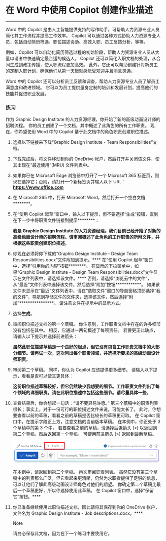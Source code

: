 # 在 Word 中使用 Copilot 创建作业描述
---
Word 中的 Copilot 是由人工智能提供支持的写作助手，可帮助人力资源专业人员简化其工作流程并提高工作效率。 Copilot 可以通过各种方式协助人力资源专业人员，包括自动简历筛选、职位描述协助、高效入职、员工反馈分析，等等。

例如，Copilot 可以自动化简历筛选过程的初始阶段，帮助人力资源专业人员从大量申请者中快速确定最合适的候选人。 Copilot 还可以简化入职文档的处理，从合同生成到政策传播，使入职流程更加高效。 此外，它还可以帮助创建针对新员工的定制入职计划，确保他们从第一天起就感觉受欢迎并且消息灵通。

Word 中的 Copilot 还可以分析员工反馈和调查，帮助人力资源专业人员了解员工满意度和改进领域。 它可以为员工提供量身定制的培训和发展计划，提高他们的技能并促进职业发展。

### 练习

作为 Graphic Design Institute 的人力资源经理，你开始了新的高级动画设计师的招聘流程。 你的员工创建了一个文档，其中概述了此角色的所有工作职责。 现在，你希望使用 Word 中的 Copilot 基于此文档中的角色职责创建职位描述。

1.  选择以下链接来下载“Graphic Design Institute - Team Responsibilities”[](https://edxinteractivepage.blob.core.windows.net/ms-4004/Graphic%20Design%20Institute%20-%20Design%20Team%20Responsibilities.docx)文档。
2.  下载完成后，将文件移动到你的 OneDrive 帐户，然后打开并关闭该文件，使其出现在“最近使用”(MRU) 文件列表中。
3.  如果你已在 Microsoft Edge 浏览器中打开了一个 Microsoft 365 标签页，则现在选择它；否则，请打开一个新标签页并输入以下 URL：**https://www.office.com**
4.  在 Microsoft 365 中，打开 Microsoft Word，然后打开一个空白文档********。
5.  在“使用 Copilot 起草”窗口中，输入以下提示，但不要选择“生成”按钮，直到在下一步中将职责文件链接到提示********：
    
    **我是 Graphic Design Institute 的人力资源经理。我们目前已经开始了对新的高级动画设计师的招聘流程。请审阅概述了此角色的工作职责的所附文件，并根据这些职责创建职位描述**。
6.  你现在必须将你下载的“Graphic Design Institute - Design Team Responsibilities.docx”文件附加到提示。**** 在“使用 Copilot 起草”窗口中，选择“引用你的内容”按钮********。 在显示的下拉菜单中，如果“Graphic Design Institute - Design Team Responsibilities.docx”文件显示在文件列表中，请选择该文件。**** 否则，请选择“浏览云中的文件”，从“最近”文件列表中选择该文件，然后选择“附加”按钮************。 如果该文件未显示在“最近”文件列表中，请在“选取文件”窗口的导航窗格顶部选择“我的文件”，导航到存储文件的文件夹，选择该文件，然后选择“附加”****************。 请注意文件在提示中的显示方式。
7.  选择**生成**。
8.  审阅职位描述文档的第一个草稿。 你注意到，工作职责文档中存在的许多细节没有包括在其中。 相反，它通过一两句概述了每项责任。 若要更正此缺点，请输入以下提示并选择前进箭头：
    
    **虽然此职位描述草稿是一个良好的起点，但它没有包含工作职责文档中的大部分细节。请再试一次，这次列出每个职责领域，并选择所要求的高级动画设计师职责**。
9.  审阅第二个草稿。 同样，你认为 Copilot 应该提供更多细节。 请输入以下提示，看看是否可以使其更具体：
    
    **这份职位描述草稿较好，但它仍然缺少我想要的细节。工作职责文件列出了每个领域的详细职责。请在此职位描述中包括这些细节。请尽量具体一些**。
10. 查看结果后，你会想起一句话：“请不要轻易许愿。” 第三个草稿中的职责列表很长；事实上，对于一份可行的职位描述文件来说，可能太长了。 此时，你想要查看以前的草稿，看看之前的草稿是否比较长的草稿更可取。 在 Copilot 窗口中，在提示字段正上方，注意文档的当前版本草稿。 在本例中，你正处于 3 个草稿中的第 3 个中。 若要查看之前的草稿，请选择后退箭头 (&lt;) 以返回到第二个草稿，然后返回第一个草稿。 可使用前进箭头 (&gt;) 返回到最新草稿。
    
    ![屏幕截图显示了 Word 中的 Copilot 窗口中的草稿范围，当前草稿为 3 个草稿中的第 3 个。](../media/copilot-word-drafts-db99d003.png)
    
    
    在本例中，请返回到第二个草稿。 再次审阅职责列表。 虽然它没有第三个草稿中的列表那么广泛，但它看起来更清晰，仍然为求职者提供了足够的信息，可以让他们了解此高级动画设计师角色对他们的期望。 你确定第二个草稿比最后一个草稿更好，所以你选择使用此草稿。 在 Copilot 窗口中，选择“保留它”按钮。****
11. 你已准备继续使用此职位描述文档，因此请将其保存到你的 OneDrive 帐户，文件名为 Graphic Design Institute - Job descriptions.docx。****

    > [!NOTE]
    > 请务必保存此文档，因为在下一个练习中要使用它。
